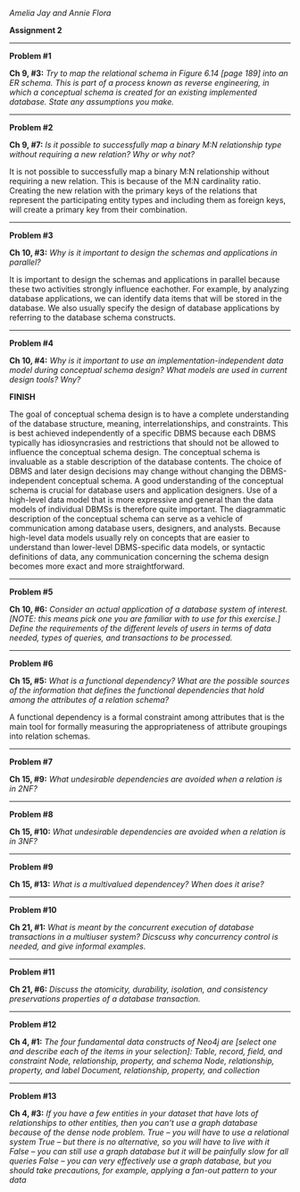 *Amelia Jay and Annie Flora*

**Assignment 2**

_____________

**Problem #1**

**Ch 9, #3:** 
*Try to map the relational schema in Figure 6.14 [page 189] into an ER schema. This is part of a process known as reverse engineering, in which a conceptual schema is created for an existing implemented database. State any assumptions you make.*

_____________
**Problem #2**

**Ch 9, #7:** 
*Is it possible to successfully map a binary M:N relationship type without requiring a new relation? Why or why not?*

It is not possible to successfully map a binary M:N relationship without requiring a new relation. This is because of the M:N cardinality ratio. Creating the new relation with the primary keys of the relations that represent the participating entity types and including them as foreign keys, will create a primary key from their combination. 
_____________
**Problem #3**

**Ch 10, #3:**
*Why is it important to design the schemas and applications in parallel?*

It is important to design the schemas and applications in parallel because these two activities strongly influence eachother. For example, by analyzing database
applications, we can identify data items that will be stored in the database. We also usually specify the design of database applications by referring to the database schema constructs. 
_____________
**Problem #4**

**Ch 10, #4:**
*Why is it important to use an implementation-independent data model during conceptual schema design? What models are used in current design tools? Wny?*

**FINISH**

The goal of conceptual schema design is to have a complete understanding of the
database structure, meaning, interrelationships, and constraints. This is best achieved independently of a specific DBMS because each DBMS typically has idiosyncrasies and restrictions that should not be allowed to influence the conceptual schema design. The conceptual schema is invaluable as a stable description of the database
contents. The choice of DBMS and later design decisions may change without
changing the DBMS-independent conceptual schema. A good understanding of the conceptual schema is crucial for database users and application designers. Use of a high-level data model that is more expressive and general than the data models of individual DBMSs is therefore quite important. The diagrammatic description of the conceptual schema can serve as a vehicle of communication among database users, designers, and analysts. Because high-level data models usually rely on concepts that are easier to
understand than lower-level DBMS-specific data models, or syntactic definitions
of data, any communication concerning the schema design becomes
more exact and more straightforward.
_____________
**Problem #5**

**Ch 10, #6:** 
*Consider an actual application of a database system of interest. [NOTE: this means pick one you are familiar with to use for this exercise.] Define the requirements of the different levels of users in terms of data needed, types of queries, and transactions to be processed.*

_____________
**Problem #6**

**Ch 15, #5:**
*What is a functional dependency? What are the possible sources of the information that defines the functional dependencies that hold among the attributes of a relation schema?*

A functional dependency is a formal constraint among attributes that is the main tool for formally measuring the appropriateness of attribute groupings into relation schemas.  
_____________
**Problem #7**

**Ch 15, #9:**
*What undesirable dependencies are avoided when a relation is in 2NF?*

_____________
**Problem #8**

**Ch 15, #10:** 
*What undesirable dependencies are avoided when a relation is in 3NF?*

_____________
**Problem #9**

**Ch 15, #13:**
*What is a multivalued dependencey? When does it arise?*

_____________
**Problem #10**

**Ch 21, #1:**
*What is meant by the concurrent execution of database transactions in a multiuser system? Dicscuss why concurrency control is needed, and give informal examples.*

_____________
**Problem #11**

**Ch 21, #6:** 
*Discuss the atomicity, durability, isolation, and consistency preservations properties of a database transaction.*

_____________
**Problem #12**

**Ch 4, #1:**
*The four fundamental data constructs of Neo4j are [select one and describe each of the items in your selection]:
Table, record, field, and constraint
Node, relationship, property, and schema
Node, relationship, property, and label
Document, relationship, property, and collection*

_____________
**Problem #13**

**Ch 4, #3:** 
*If you have a few entities in your dataset that have lots of relationships to other entities, then you can't use a graph database because of the dense node problem.
True – you will have to use a relational system
True – but there is no alternative, so you will have to live with it
False – you can still use a graph database but it will be painfully slow for all queries
False – you can very effectively use a graph database, but you should take precautions, for example, applying a fan-out pattern to your data*
